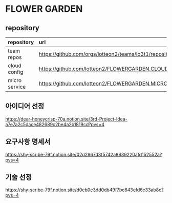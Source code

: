 # FLOWER GARDEN

## repository

| repository    | url                                                       |
| :------------ | :-------------------------------------------------------- |
| team repos    | https://github.com/orgs/lotteon2/teams/lb3t1/repositories |
| cloud config  | https://github.com/lotteon2/FLOWERGARDEN.CLOUD.CONFIG     |
| micro service | https://github.com/lotteon2/FLOWERGARDEN.MICROSERVICE     |

## 아이디어 선정

https://dear-honeycrisp-70a.notion.site/3rd-Project-Idea-a7e7a2c5dace482689c2be4a2b1819cd?pvs=4

## 요구사항 명세서

https://shy-scribe-79f.notion.site/02d2867d3f5742a8939220afd152552a?pvs=4

## 기술 선정

https://shy-scribe-79f.notion.site/d0eb0c3dd0db49f7bc843efd6c33ab8c?pvs=4

